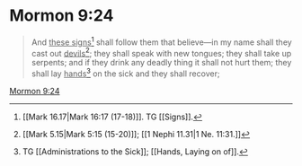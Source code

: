 # Mormon 9:24

> And <u>these signs</u>[^a] shall follow them that believe—in my name shall they cast out <u>devils</u>[^b]; they shall speak with new tongues; they shall take up serpents; and if they drink any deadly thing it shall not hurt them; they shall lay <u>hands</u>[^c] on the sick and they shall recover;

[Mormon 9:24](https://www.churchofjesuschrist.org/study/scriptures/bofm/morm/9?lang=eng&id=p24#p24)


[^a]: [[Mark 16.17|Mark 16:17 (17-18)]]. TG [[Signs]].
[^b]: [[Mark 5.15|Mark 5:15 (15-20)]]; [[1 Nephi 11.31|1 Ne. 11:31.]]
[^c]: TG [[Administrations to the Sick]]; [[Hands, Laying on of]].
